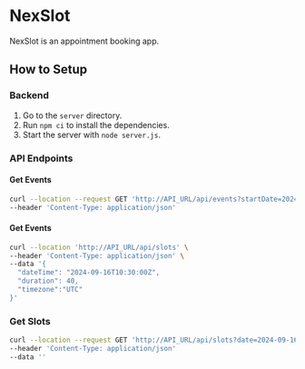 # NexSlot

NexSlot is an appointment booking app.

## How to Setup

### Backend

1. Go to the `server` directory.
2. Run `npm ci` to install the dependencies.
3. Start the server with `node server.js`.

### API Endpoints

#### Get Events

```bash
curl --location --request GET 'http://API_URL/api/events?startDate=2024-09-15&endDate=2024-09-16' \
--header 'Content-Type: application/json' 
```

#### Get Events
```bash
curl --location 'http://API_URL/api/slots' \
--header 'Content-Type: application/json' \
--data '{
  "dateTime": "2024-09-16T10:30:00Z",
  "duration": 40,
  "timezone":"UTC"
}'
```
### Get Slots 
```bash
curl --location --request GET 'http://API_URL/api/slots?date=2024-09-16&timezone=UTC' \
--header 'Content-Type: application/json' 
--data ''
```

